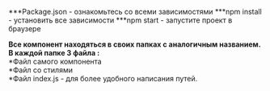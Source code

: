***Package.json - ознакомьтесь со всеми зависимостями 
***npm install - установить все зависимости
***npm start - запустите проект в браузере

**Все компонент находяться в своих папках с аналогичным названием.</br>
В каждой папке 3 файла :**</br>
	*Файл самого компонента</br>
	*Файл со стилями</br>
	*Файл index.js - для более удобного написания путей.